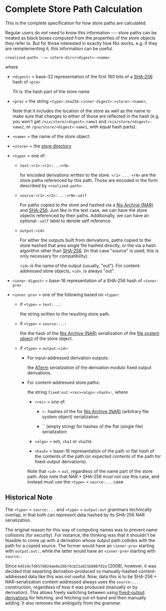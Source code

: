 # Complete Store Path Calculation

This is the complete specification for how store paths are calculated.

Regular users do *not* need to know this information --- store paths can be treated as black boxes computed from the properties of the store objects they refer to.
But for those interested in exactly how Nix works, e.g. if they are reimplementing it, this information can be useful.

```bnf
<realized-path> ::= <store-dir>/<digest>-<name>
```
where

- `<digest>` = base-32 representation of the first 160 bits of a [SHA-256] hash of `<pre>`

  Th is :the hash part of the store name

- `<pre>` = the string `<type>:sha256:<inner-digest>:<store>:<name>`;

  Note that it includes the location of the store as well as the name to make sure that changes to either of those are reflected in the hash
  (e.g. you won't get `/nix/store/<digest>-name1` and `/nix/store/<digest>-name2`, or `/gnu/store/<digest>-name1`, with equal hash parts).

- `<name>` = the name of the store object.

- `<store>` = the [store directory](@docroot@/store/store-path.md#store-directory)

- `<type>` = one of:

  - ```bnf
    text:<r1>:<r2>:...<rN>
    ```

    for encoded derivations written to the store.
    `<r1> ... <rN>` are the store paths referenced by this path.
    Those are encoded in the form described by `<realized-path>`.

  - ```bnf
    source:<r1>:<r2>:...:<rN>:self
    ```

    For paths copied to the store and hashed via a [Nix Archive (NAR)] and [SHA-256][sha-256].
    Just like in the text case, we can have the store objects referenced by their paths.
    Additionally, we can have an optional `:self` label to denote self reference.

  - ```bnf
    output:<id>
    ```

    For either the outputs built from derivations,
    paths copied to the store hashed that area single file hashed directly, or the via a hash algorithm other than [SHA-256][sha-256].
    (in that case "source" is used; this is only necessary for compatibility).

    `<id>` is the name of the output (usually, "out").
    For content-addressed store objects, `<id>`, is always "out".

- `<inner-digest>` = base-16 representation of a SHA-256 hash of `<inner-pre>`

- `<inner-pre>` = one of the following based on `<type>`:

  - if `<type>` = `text:...`:

    the string written to the resulting store path.

  - if `<type>` = `source:...`:

    the the hash of the [Nix Archive (NAR)] serialization of the [file system object](@docroot@/store/file-system-object.md) of the store object.

  - if `<type>` = `output:<id>`:

    - For input-addressed derivation outputs:

      the [ATerm](@docroot@/protocols/derivation-aterm.md) serialization of the derivation modulo fixed output derivations.

    - For content-addressed store paths:

      the string `fixed:out:<rec><algo>:<hash>:`, where

      - `<rec>` = one of:

        - `r:` hashes of the for [Nix Archive (NAR)] (arbitrary file system object) serialization

        - `` (empty string) for hashes of the flat (single file) serialization

      - `<algo>` = `md5`, `sha1` or `sha256`

      - `<hash>` = base-16 representation of the path or flat hash of the contents of the path (or expected contents of the path for fixed-output derivations).

      Note that `<id>` = `out`, regardless of the name part of the store path.
      Also note that NAR + SHA-256 must not use this case, and instead must use the `<type>` = `source:...` case.

[Nix Archive (NAR)]: @docroot@/glossary.md#gloss-NAR
[sha-256]: https://en.m.wikipedia.org/wiki/SHA-256

## Historical Note

The `<type>` = `source:...` and `<type>` = `output:out` grammars technically overlap, in that both can represent data hashed by its SHA-256 NAR serialization.

The original reason for this way of computing names was to prevent name collisions (for security).
For instance, the thinking was that it shouldn't be feasible to come up with a derivation whose output path collides with the path for a copied source.
The former would have an `<inner-pre>` starting with `output:out:`, while the latter would have an `<inner-pre>` starting with `source:`.

Since `64519cfd657d024ae6e2bb74cb21ad21b886fd2a` (2008), however, it was decided that separting derivation-produced vs manually-hashed content-addressed data like this was not useful.
Now, data this is to be SHA-256 + NAR-serialization content-addressed always uses the `source:...` construction, regardless of how it was produced (manually or by derivation).
This allows freely switching between using [fixed-output derivations](@docroot@/glossary.md#gloss-fixed-output-derivation) for fetching, and fetching out-of-band and then manually adding.
It also removes the ambiguity from the grammar.
